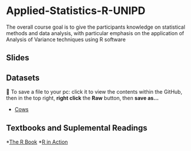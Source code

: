 # Applied-Statistics-R-UNIPD
The overall course goal is to give the participants knowledge on statistical methods and data analysis, with particular emphasis on the application of Analysis of Variance techniques using R software 

## Slides

## Datasets
:floppy_disk: To save a file to your pc: click it to view the contents within the GitHub, then in the top right, **right click** the **Raw** button, then **save as...** 

 * [Cows](data/latte-12-02.txt)
 
## Textbooks and Suplemental Readings
*[The R Book]()
*[R in Action]()
